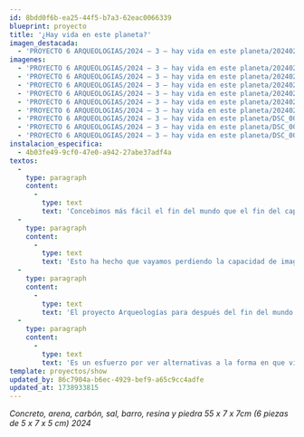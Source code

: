 ```yaml
---
id: 8bdd0f6b-ea25-44f5-b7a3-62eac0066339
blueprint: proyecto
title: '¿Hay vida en este planeta?'
imagen_destacada:
  - 'PROYECTO 6 ARQUEOLOGIAS/2024 — 3 — hay vida en este planeta/20240206_165332.webp'
imagenes:
  - 'PROYECTO 6 ARQUEOLOGIAS/2024 — 3 — hay vida en este planeta/20240206_165332.webp'
  - 'PROYECTO 6 ARQUEOLOGIAS/2024 — 3 — hay vida en este planeta/20240206_180421.webp'
  - 'PROYECTO 6 ARQUEOLOGIAS/2024 — 3 — hay vida en este planeta/20240215_161700.webp'
  - 'PROYECTO 6 ARQUEOLOGIAS/2024 — 3 — hay vida en este planeta/20240215_164651.webp'
  - 'PROYECTO 6 ARQUEOLOGIAS/2024 — 3 — hay vida en este planeta/20240215_164705.webp'
  - 'PROYECTO 6 ARQUEOLOGIAS/2024 — 3 — hay vida en este planeta/20240215_164714.webp'
  - 'PROYECTO 6 ARQUEOLOGIAS/2024 — 3 — hay vida en este planeta/DSC_0003.webp'
  - 'PROYECTO 6 ARQUEOLOGIAS/2024 — 3 — hay vida en este planeta/DSC_0004.webp'
  - 'PROYECTO 6 ARQUEOLOGIAS/2024 — 3 — hay vida en este planeta/DSC_0006.webp'
instalacion_especifica:
  - 4b03fe49-9cf0-47e0-a942-27abe37adf4a
textos:
  -
    type: paragraph
    content:
      -
        type: text
        text: 'Concebimos más fácil el fin del mundo que el fin del capitalismo. Hoy nos resulta más sencillo imaginar el total deterioro de la Tierra y de la naturaleza, que el derrumbe del sistema capitalista. Ante la imposibilidad de ver una alternativa diferente a este modo de vida y sistema socio económico en que nos encontramos sólo nos queda el viejo y conocido eslogan “no hay alternativa”, que sitúa a las doctrinas del norte planetario del liberalismo económico y el libre mercado, como el único modo para el desarrollo de las sociedades modernas.'
  -
    type: paragraph
    content:
      -
        type: text
        text: 'Esto ha hecho que vayamos perdiendo la capacidad de imaginar un futuro por fuera de escenarios distópicos regidos por el Antropoceno. Ahora, sólo podemos concebir futuros en los que la destrucción natural y el declive de la civilización humana es inminente. Sin embargo, esto no siempre ha sido así. En el siglo XVI, Tomás Moro imaginó una comunidad ficticia basada en los ideales filosóficos y políticos del mundo clásico y el cristianismo, ciudad a la que llamó Utopía. Recientemente, ideologías post humanistas vienen surgiendo en lo que Donna J. Haraway resume como “seguir con el problema”: imaginar futuros posibles a partir de fabulaciones especulativas colectivas.'
  -
    type: paragraph
    content:
      -
        type: text
        text: 'El proyecto Arqueologías para después del fin del mundo busca establecer narrativas situadas en esta línea de investigación a partir de la reconstrucción ficticia de un mundo después de la ruina. Una vez hayamos tocado ese fin del mundo, ¿qué es lo que quedará? '
  -
    type: paragraph
    content:
      -
        type: text
        text: 'Es un esfuerzo por ver alternativas a la forma en que vivimos ahora, un intento de ver a través de nuestra sociedad afligida por el miedo y sus tecnologías obsesivas otras formas de ser, e incluso imaginar motivos reales para la esperanza. '
template: proyectos/show
updated_by: 86c7904a-b6ec-4929-bef9-a65c9cc4adfe
updated_at: 1738933815
---
```

_Concreto, arena, carbón, sal, barro, resina y piedra 55 x 7 x 7cm (6 piezas de  5 x 7 x 5 cm) 2024_